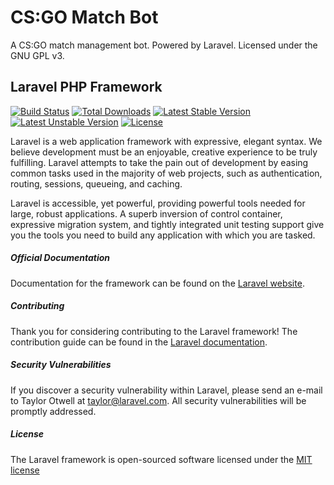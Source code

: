 # CS:GO Match Bot
A CS:GO match management bot. Powered by Laravel. Licensed under the GNU GPL v3.

## Laravel PHP Framework

[![Build Status](https://travis-ci.org/laravel/framework.svg)](https://travis-ci.org/laravel/framework)
[![Total Downloads](https://poser.pugx.org/laravel/framework/d/total.svg)](https://packagist.org/packages/laravel/framework)
[![Latest Stable Version](https://poser.pugx.org/laravel/framework/v/stable.svg)](https://packagist.org/packages/laravel/framework)
[![Latest Unstable Version](https://poser.pugx.org/laravel/framework/v/unstable.svg)](https://packagist.org/packages/laravel/framework)
[![License](https://poser.pugx.org/laravel/framework/license.svg)](https://packagist.org/packages/laravel/framework)

Laravel is a web application framework with expressive, elegant syntax. We believe development must be an enjoyable, creative experience to be truly fulfilling. Laravel attempts to take the pain out of development by easing common tasks used in the majority of web projects, such as authentication, routing, sessions, queueing, and caching.

Laravel is accessible, yet powerful, providing powerful tools needed for large, robust applications. A superb inversion of control container, expressive migration system, and tightly integrated unit testing support give you the tools you need to build any application with which you are tasked.

##### Official Documentation

Documentation for the framework can be found on the [Laravel website](http://laravel.com/docs).

##### Contributing

Thank you for considering contributing to the Laravel framework! The contribution guide can be found in the [Laravel documentation](http://laravel.com/docs/contributions).

##### Security Vulnerabilities

If you discover a security vulnerability within Laravel, please send an e-mail to Taylor Otwell at taylor@laravel.com. All security vulnerabilities will be promptly addressed.

##### License

The Laravel framework is open-sourced software licensed under the [MIT license](http://opensource.org/licenses/MIT)
